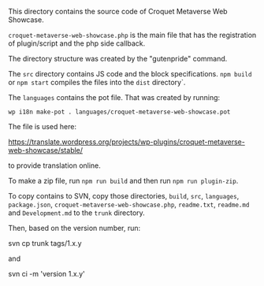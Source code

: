 This directory contains the source code of Croquet Metaverse Web Showcase.

`croquet-metaverse-web-showcase.php` is the main file that has the registration of plugin/script and the php side callback.

The directory structure was created by the "gutenpride" command.

The `src` directory contains JS code and the block specifications. `npm build` or `npm start` compiles the files into the `dist` directory`.

The `languages` contains the pot file. That was created by running:

    wp i18n make-pot . languages/croquet-metaverse-web-showcase.pot

The file is used here:

https://translate.wordpress.org/projects/wp-plugins/croquet-metaverse-web-showcase/stable/

to provide translation online.

To make a zip file, run `npm run build` and then run `npm run plugin-zip`.

To copy contains to SVN, copy those directories, `build`, `src`, `languages`, `package.json`, `croquet-metaverse-web-showcase.php`, `readme.txt`, `readme.md` and `Development.md` to the `trunk` directory.

Then, based on the version number, run:

   svn cp trunk tags/1.x.y

and

   svn ci -m 'version 1.x.y'

